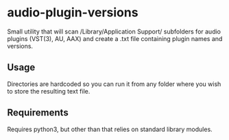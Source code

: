 # audio-plugin-versions

Small utility that will scan /Library/Application Support/ subfolders
for audio plugins (VST(3), AU, AAX) and create a .txt file containing
plugin names and versions.


## Usage

Directories are hardcoded so you can run it from any folder where you wish
to store the resulting text file.

## Requirements

Requires python3, but other than that relies on standard library modules.

